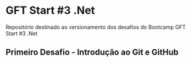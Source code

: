 # GFT Start #3 .Net
Repositório destinado ao versionamento dos desafios do Bootcamp GFT Start #3 .Net

## Primeiro Desafio - Introdução ao Git e GitHub
